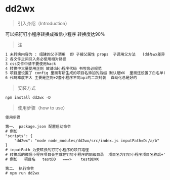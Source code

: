 # dd2wx

> 引入介绍（Introduction）

可以把钉钉小程序转换成微信小程序 转换度达90%  

> 注
```html
1 未转换内容为 : 组建的父子调用  即 子接父属性 props  子调用父方法   (dd与wx差异度比较大,考虑到代码书写差异较大,故未做动态转换)
2 各文件之间引入务必使用相对路径
3 css文件中请不要使用hack 
4 转换中大量使用正则 故请dd小程序代码 书写务必规范
5 项目里设置了 config 里面有新生成的项目名添加的后缀 默认是WX  里面还设置了白名单(直接复制不进行转换)  还设置了jump名单(不复制不转换)
6 代码难度不大 主要是正则+2套小程序不同api的二次封装  自动化总是好的
```

> 安装方式

```javascript
npm install dd2wx -D
```
> 使用步骤（how to use）

```html
使用步骤

第一、 package.json 配置启动命令
# 例如
"scripts": {
    "dd2wx": "node node_modules/dd2wx/src/index.js inputPath=D:/a/b"
}
# inputPath 为要转换的钉钉小程序的项目路径  
# 转换后的微信小程序项目会生成在钉钉小程序的同级目录  项目名为钉钉小程序项目名称后+'WX'
# 例如   项目名   testDD   ===>    testDDWX

第二、 执行命令
# npm run dd2wx
```

